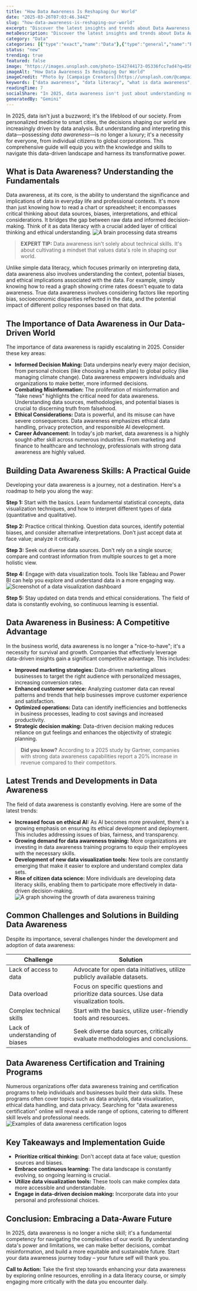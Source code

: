 ```yaml
---
title: "How Data Awareness Is Reshaping Our World"
date: "2025-03-26T07:03:46.344Z"
slug: "how-data-awareness-is-reshaping-our-world"
excerpt: "Discover the latest insights and trends about Data Awareness. This comprehensive guide covers everything you need to know about Data Awareness in 2025."
metaDescription: "Discover the latest insights and trends about Data Awareness. This comprehensive guide covers everything you need to know about Data Awareness in 2025."
category: "Data"
categories: [{"type":"exact","name":"Data"},{"type":"general","name":"Business"},{"type":"medium","name":"Marketing"},{"type":"specific","name":"Analytics"},{"type":"niche","name":"Attribution Modeling"}]
status: "new"
trending: true
featured: false
image: "https://images.unsplash.com/photo-1542744173-05336fcc7ad4?q=85&w=1200&fit=max&fm=webp&auto=compress"
imageAlt: "How Data Awareness Is Reshaping Our World"
imageCredit: "Photo by [Campaign Creators](https://unsplash.com/@campaign_creators) on Unsplash"
keywords: ["data awareness", "data literacy", "what is data awareness", "importance of data awareness", "data awareness training", "improve data awareness", "data awareness in business", "data awareness certification", "build data awareness skills", "data awareness for beginners"]
readingTime: 7
socialShare: "In 2025, data awareness isn't just about understanding numbers; it's about understanding the ethical and societal implications of the decisions driven by data.  The future belongs to those who can critically analyze and interpret information."
generatedBy: "Gemini"
---
```




In 2025, data isn't just a buzzword; it's the lifeblood of our society.  From personalized medicine to smart cities, the decisions shaping our world are increasingly driven by data analysis.  But understanding and interpreting this data—possessing *data awareness*—is no longer a luxury; it's a necessity for everyone, from individual citizens to global corporations. This comprehensive guide will equip you with the knowledge and skills to navigate this data-driven landscape and harness its transformative power.

## What is Data Awareness? Understanding the Fundamentals

Data awareness, at its core, is the ability to understand the significance and implications of data in everyday life and professional contexts.  It's more than just knowing how to read a chart or spreadsheet; it encompasses critical thinking about data sources, biases, interpretations, and ethical considerations.  It bridges the gap between raw data and informed decision-making.  Think of it as data literacy with a crucial added layer of critical thinking and ethical understanding.  ![A brain processing data streams](https://images.unsplash.com/photo-1526628953301-3e589a6a8b74?q=85&w=1200&fit=max&fm=webp&auto=compress)

> **EXPERT TIP:** Data awareness isn't solely about technical skills. It's about cultivating a mindset that values data's role in shaping our world.

Unlike simple data literacy, which focuses primarily on interpreting data, data awareness also involves understanding the context, potential biases, and ethical implications associated with the data.  For example, simply knowing how to read a graph showing crime rates doesn't equate to data awareness.  True data awareness involves considering factors like reporting bias, socioeconomic disparities reflected in the data, and the potential impact of different policy responses based on that data.

## The Importance of Data Awareness in Our Data-Driven World

The importance of data awareness is rapidly escalating in 2025.  Consider these key areas:

* **Informed Decision Making:**  Data underpins nearly every major decision, from personal choices (like choosing a health plan) to global policy (like managing climate change).  Data awareness empowers individuals and organizations to make better, more informed decisions.
* **Combating Misinformation:**  The proliferation of misinformation and "fake news" highlights the critical need for data awareness.  Understanding data sources, methodologies, and potential biases is crucial to discerning truth from falsehood.
* **Ethical Considerations:** Data is powerful, and its misuse can have severe consequences.  Data awareness emphasizes ethical data handling, privacy protection, and responsible AI development.
* **Career Advancement:**  In today's job market, data awareness is a highly sought-after skill across numerous industries.  From marketing and finance to healthcare and technology, professionals with strong data awareness are highly valued.

## Building Data Awareness Skills: A Practical Guide

Developing your data awareness is a journey, not a destination.  Here's a roadmap to help you along the way:

**Step 1:**  Start with the basics. Learn fundamental statistical concepts, data visualization techniques, and how to interpret different types of data (quantitative and qualitative).

**Step 2:**  Practice critical thinking.  Question data sources, identify potential biases, and consider alternative interpretations.  Don't just accept data at face value; analyze it critically.

**Step 3:**  Seek out diverse data sources.  Don't rely on a single source; compare and contrast information from multiple sources to get a more holistic view.

**Step 4:**  Engage with data visualization tools.  Tools like Tableau and Power BI can help you explore and understand data in a more engaging way. ![Screenshot of a data visualization dashboard](https://images.unsplash.com/photo-1542744173-05336fcc7ad4?q=85&w=1200&fit=max&fm=webp&auto=compress)

**Step 5:**  Stay updated on data trends and ethical considerations.  The field of data is constantly evolving, so continuous learning is essential.

## Data Awareness in Business: A Competitive Advantage

In the business world, data awareness is no longer a "nice-to-have"; it's a necessity for survival and growth.  Companies that effectively leverage data-driven insights gain a significant competitive advantage.  This includes:

* **Improved marketing strategies:**  Data-driven marketing allows businesses to target the right audience with personalized messages, increasing conversion rates.
* **Enhanced customer service:**  Analyzing customer data can reveal patterns and trends that help businesses improve customer experience and satisfaction.
* **Optimized operations:**  Data can identify inefficiencies and bottlenecks in business processes, leading to cost savings and increased productivity.
* **Strategic decision making:**  Data-driven decision making reduces reliance on gut feelings and enhances the objectivity of strategic planning.

> **Did you know?**  According to a 2025 study by Gartner, companies with strong data awareness capabilities report a 20% increase in revenue compared to their competitors.

## Latest Trends and Developments in Data Awareness

The field of data awareness is constantly evolving.  Here are some of the latest trends:

* **Increased focus on ethical AI:**  As AI becomes more prevalent, there's a growing emphasis on ensuring its ethical development and deployment.  This includes addressing issues of bias, fairness, and transparency.
* **Growing demand for data awareness training:**  More organizations are investing in data awareness training programs to equip their employees with the necessary skills.
* **Development of new data visualization tools:**  New tools are constantly emerging that make it easier to explore and understand complex data sets.
* **Rise of citizen data science:**  More individuals are developing data literacy skills, enabling them to participate more effectively in data-driven decision-making. ![A graph showing the growth of data awareness training](https://images.unsplash.com/photo-1551288049-bebda4e38f71?q=85&w=1200&fit=max&fm=webp&auto=compress)

## Common Challenges and Solutions in Building Data Awareness

Despite its importance, several challenges hinder the development and adoption of data awareness:

| Challenge                     | Solution                                                                     |
|------------------------------|-----------------------------------------------------------------------------|
| Lack of access to data       | Advocate for open data initiatives, utilize publicly available datasets.     |
| Data overload                | Focus on specific questions and prioritize data sources. Use data visualization tools. |
| Complex technical skills      | Start with the basics, utilize user-friendly tools and resources.             |
| Lack of understanding of biases | Seek diverse data sources, critically evaluate methodologies and conclusions. |

## Data Awareness Certification and Training Programs

Numerous organizations offer data awareness training and certification programs to help individuals and businesses build their data skills.  These programs often cover topics such as data analysis, data visualization, ethical data handling, and data privacy.  Searching for "data awareness certification" online will reveal a wide range of options, catering to different skill levels and professional needs.  ![Examples of data awareness certification logos](https://images.unsplash.com/photo-1460925895917-afdab827c52f?q=85&w=1200&fit=max&fm=webp&auto=compress)

##  Key Takeaways and Implementation Guide

* **Prioritize critical thinking:**  Don't accept data at face value; question sources and biases.
* **Embrace continuous learning:**  The data landscape is constantly evolving, so ongoing learning is crucial.
* **Utilize data visualization tools:**  These tools can make complex data more accessible and understandable.
* **Engage in data-driven decision making:**  Incorporate data into your personal and professional choices.

## Conclusion: Embracing a Data-Aware Future

In 2025, data awareness is no longer a niche skill; it's a fundamental competency for navigating the complexities of our world. By understanding data's power and limitations, we can make better decisions, combat misinformation, and build a more equitable and sustainable future.  Start your data awareness journey today – your future self will thank you.

**Call to Action:**  Take the first step towards enhancing your data awareness by exploring online resources, enrolling in a data literacy course, or simply engaging more critically with the data you encounter daily.

